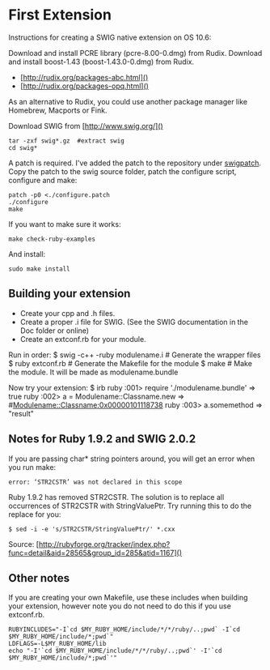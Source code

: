 First Extension
===============

Instructions for creating a SWIG native extension on OS 10.6:

Download and install PCRE library (pcre-8.00-0.dmg) from Rudix.
Download and install boost-1.43 (boost-1.43.0-0.dmg) from Rudix.

 * [http://rudix.org/packages-abc.html]()
 * [http://rudix.org/packages-opq.html]()

As an alternative to Rudix, you could use another package manager like Homebrew, Macports or Fink.

Download SWIG from [http://www.swig.org/]()

    tar -zxf swig*.gz  #extract swig
    cd swig*

A patch is required. I've added the patch to the repository under [swigpatch](https://github.com/bdwong/firstextension/blob/master/swigpatch/configure.patch).
Copy the patch to the swig source folder, patch the configure script, configure and make:

    patch -p0 <./configure.patch
    ./configure
    make

If you want to make sure it works:

    make check-ruby-examples

And install:

    sudo make install

Building your extension
-----------------------

* Create your cpp and .h files.
* Create a proper .i file for SWIG. (See the SWIG documentation in the Doc folder or online)
* Create an extconf.rb for your module.

Run in order:
    $ swig -c++ -ruby modulename.i  # Generate the wrapper files
    $ ruby extconf.rb               # Generate the Makefile for the module
    $ make                          # Make the module. It will be made as modulename.bundle

Now try your extension:
    $ irb
    ruby :001> require './modulename.bundle'
     => true
    ruby :002> a = Modulename::Classname.new
     => #<Modulename::Classname:0x00000101118738>
    ruby :003> a.somemethod
     => "result"

Notes for Ruby 1.9.2 and SWIG 2.0.2
-----------------------------------

If you are passing char* string pointers around, you will get an error when you run make:

    error: ‘STR2CSTR’ was not declared in this scope

Ruby 1.9.2 has removed STR2CSTR. The solution is to replace all occurrences of STR2CSTR with StringValuePtr.
Try running this to do the replace for you:

    $ sed -i -e 's/STR2CSTR/StringValuePtr/' *.cxx

Source: [http://rubyforge.org/tracker/index.php?func=detail&aid=28565&group_id=285&atid=1167]()

Other notes
-----------

If you are creating your own Makefile, use these includes when building your extension,
however note you do not need to do this if you use extconf.rb.

    RUBYINCLUDES="-I`cd $MY_RUBY_HOME/include/*/*/ruby/..;pwd` -I`cd $MY_RUBY_HOME/include/*;pwd`"
    LDFLAGS=-L$MY_RUBY_HOME/lib
    echo "-I'`cd $MY_RUBY_HOME/include/*/*/ruby/..;pwd`' -I'`cd $MY_RUBY_HOME/include/*;pwd`'"
